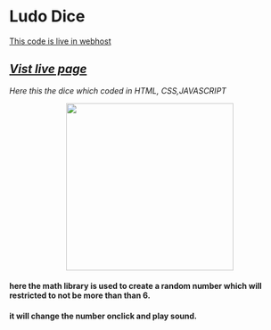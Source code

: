 # Ludo Dice

[This code is live in webhost ](https://freedice.000webhostapp.com)

## *[Vist live page](https://ravisingh9302.github.io/dice/)*

*Here this the dice which coded in HTML, CSS,JAVASCRIPT*

<p align="center" ><img src="https://repository-images.githubusercontent.com/584928251/091290d3-c415-4754-82c7-f869e51e98f0" alt="" height="300px"></p>


#### here the math library is used to create a random number which will restricted to not be more than than 6.
#### it will change the number onclick and play sound.
